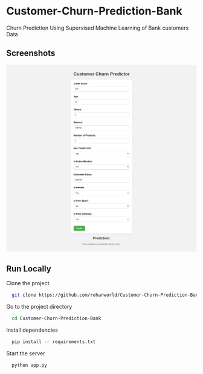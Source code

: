 # Customer-Churn-Prediction-Bank
Churn Prediction Using Supervised Machine Learning  of Bank customers Data
## Screenshots

![App Screenshot](https://github.com/rohanworld/Customer-Churn-Prediction-Bank/blob/master/demoImage.png)


## Run Locally

Clone the project

```bash
  git clone https://github.com/rohanworld/Customer-Churn-Prediction-Bank
```

Go to the project directory

```bash
  cd Customer-Churn-Prediction-Bank
```

Install dependencies

```bash
  pip install -r requirements.txt
```

Start the server

```bash
  python app.py
```

